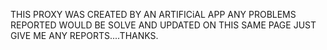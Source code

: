 THIS PROXY WAS CREATED BY AN ARTIFICiAL APP ANY PROBLEMS REPORTED WOULD BE SOLVE AND UPDATED ON THIS SAME PAGE JUST GIVE ME ANY REPORTS....THANKS.
